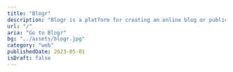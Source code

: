```yaml
---
title: "Blogr"
description: "Blogr is a platform for creating an online blog or publication"
url: "/"
aria: "Go to Blogr"
bg: "../assets/blogr.jpg"
category: "web"
publishedDate: 2023-05-01
isDraft: false
---
```

